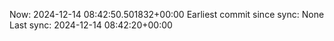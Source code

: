 Now: 2024-12-14 08:42:50.501832+00:00 Earliest commit since sync: None Last sync: 2024-12-14 08:42:20+00:00

